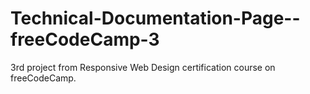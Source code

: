 # Technical-Documentation-Page--freeCodeCamp-3

3rd project from Responsive Web Design certification course on freeCodeCamp.
